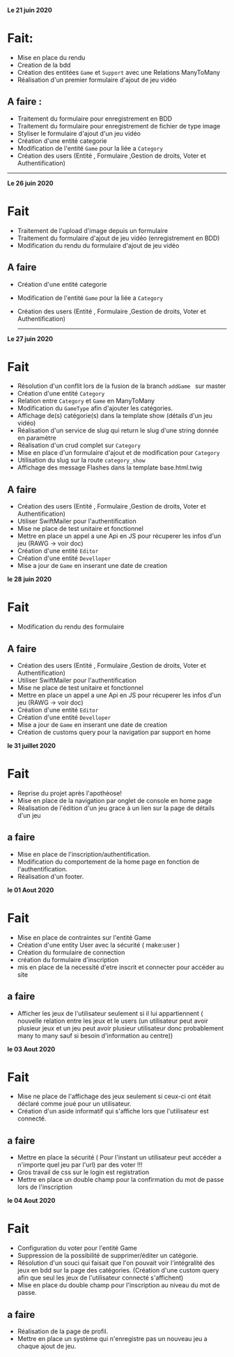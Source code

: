 __Le 21 juin 2020__

# Fait: #

- Mise en place du rendu
- Creation de la bdd
- Création des entitées ```Game``` et ```Support``` avec une Relations ManyToMany
- Réalisation d'un premier formulaire d'ajout de jeu vidéo


## A faire : ##

- Traitement du formulaire pour enregistrement en BDD
- Traitement du formulaire pour enregistrement de fichier de type image
- Styliser le formulaire d'ajout d'un jeu vidéo 
- Création d'une entité categorie 
- Modification de l'entité ```Game``` pour la liée a ```Category```
- Création des users (Entité , Formulaire ,Gestion de droits, Voter et Authentification)

------------------------------------------------------------------------
__Le 26 juin 2020__

# Fait #
 - Traitement de l'upload d'image depuis un formulaire
 - Traitement du formulaire d'ajout de jeu vidéo (enregistrement en BDD)
 - Modification du rendu du formulaire d'ajout de jeu vidéo
  

## A faire ##

- Création d'une entité categorie 
- Modification de l'entité ```Game``` pour la liée a ```Category```
- Création des users (Entité , Formulaire ,Gestion de droits, Voter et Authentification)
  
  -------------------------------------------------------------------------------

__Le 27 juin 2020__

# Fait #
- Résolution d'un conflit lors de la fusion de la branch ```addGame ``` sur master
- Création d'une entité ```Category``` 
- Relation entre ```Category``` et  ```Game``` en ManyToMany
- Modification du ```GameType``` afin d'ajouter les catégories. 
- Affichage de(s) catégorie(s) dans la template show (détails d'un jeu vidéo)
- Réalisation d'un service de slug qui return le slug d'une string donnée en paramètre
- Réalisation d'un crud complet sur ```Category``` 
- Mise en place d'un formulaire d'ajout et de modification pour ```Category``` 
- Utilisation du slug sur la route ```category_show``` 
- Affichage des message Flashes dans la template base.html.twig


## A faire ##

- Création des users (Entité , Formulaire ,Gestion de droits, Voter et Authentification)
- Utiliser SwiftMailer pour l'authentification
- Mise ne place de test unitaire et fonctionnel
- Mettre en place un appel a une Api en JS pour récuperer les infos d'un jeu (RAWG -> voir doc)
- Création d'une entité ```Editor ```  
- Création d'une entité ```Develloper ```  
- Mise a jour de ```Game``` en inserant une date de creation


__le 28 juin 2020__

# Fait #

- Modification du rendu des formulaire


## A faire ##

  - Création des users (Entité , Formulaire ,Gestion de droits, Voter et Authentification)
- Utiliser SwiftMailer pour l'authentification
- Mise ne place de test unitaire et fonctionnel
- Mettre en place un appel a une Api en JS pour récuperer les infos d'un jeu (RAWG -> voir doc)
- Création d'une entité ```Editor ```  
- Création d'une entité ```Develloper ```  
- Mise a jour de ```Game``` en inserant une date de creation
- Création de customs query pour la navigation par support en home
  
  
 __le 31 juillet 2020__

# Fait #

- Reprise du projet après l'apothèose!
- Mise en place de la navigation par onglet de console en home page
- Réalisation de l'édition d'un jeu grace à un lien sur la page de détails d'un jeu

## a faire ##

 
- Mise en place de l'inscription/authentification.
- Modification du comportement de la home page en fonction de l'authentification.
- Réalisation d'un footer.

 __le 01 Aout 2020__  

# Fait #

- Mise en place de contraintes sur l'entité Game
- Création d'une entity User avec la sécurité ( make:user )
- Création du formulaire de connection 
- création du formulaire d'inscription
- mis en place de la necessité d'etre inscrit et connecter pour accéder au site

## a faire ##
- Afficher les jeux de l'utilisateur seulement si il lui appartiennent  ( nouvelle relation entre les jeux et le users (un utilisateur peut avoir plusieur jeux et un jeu peut avoir plusieur utilisateur donc probablement many to many sauf si besoin d'information au centre))



__le 03 Aout 2020__  

# Fait #

- Mise ne place de l'affichage des jeux seulement si ceux-ci ont était déclaré comme joué pour un utilisateur.
- Création d'un aside informatif qui s'affiche lors que l'utilisateur est connecté.

## a faire ##

- Mettre en place la sécurité ( Pour l'instant un utilisateur peut accéder a n'importe quel jeu par l'url) par des voter !!!
- Gros travail de css sur le login est registration
- Mettre en place un double champ pour la confirmation du mot de passe lors de l'inscription

__le 04 Aout 2020__

# Fait #

- Configuration du voter pour l'entité Game
- Suppression de la possibilité de supprimer/éditer un catégorie.
- Résolution d'un souci qui faisait que l'on pouvait voir l'intégralité des jeux en bdd sur la page des catégories. (Création d'une custom query afin que seul les jeux de l'utilisateur connecté s'affichent)
- Mise en place du double champ pour l'inscription au niveau du mot de passe.

## a faire ##

- Réalisation de la page de profil.
- Mettre en place un système qui n'enregistre pas un nouveau jeu a chaque ajout de jeu.